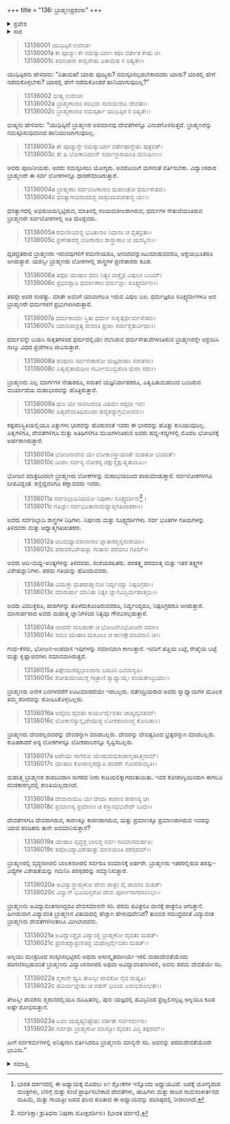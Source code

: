 +++
title = "136: ಬ್ರಾಹ್ಮಣಪ್ರಶಂಸಾ"
+++

<details><summary>ಪ್ರವೇಶ</summary>


।।   ಓಂ ಓಂ ನಮೋ ನಾರಾಯಣಾಯ।।   ಶ್ರೀ ವೇದವ್ಯಾಸಾಯ ನಮಃ ।।

ಶ್ರೀ ಕೃಷ್ಣದ್ವೈಪಾಯನ ವೇದವ್ಯಾಸ ವಿರಚಿತ  

**ಶ್ರೀ ಮಹಾಭಾರತ**

**ಅನುಶಾಸನ ಪರ್ವ**

**ದಾನಧರ್ಮ ಪರ್ವ**

**ಅಧ್ಯಾಯ 136[^1]**


</details>

<details><summary>ಸಾರ</summary>

ಭೀಷ್ಮನು ಬ್ರಾಹ್ಮಣರನ್ನು ಪ್ರಶಂಸಿಸಿ ಅವರೇ ನಮಸ್ಕರಿಸಲ್ಪಡಬೇಕಾದವರು ಎಂದುದು (1-23).


</details>



> 13136001 ಯುಧಿಷ್ಠಿರ ಉವಾಚ।  
13136001a ಕೇ ಪೂಜ್ಯಾಃ ಕೇ ನಮಸ್ಕಾರ್ಯಾಃ ಕಥಂ ವರ್ತೇತ ಕೇಷು ಚ।  
13136001c ಕಿಮಾಚಾರಃ ಕೀದೃಶೇಷು ಪಿತಾಮಹ ನ ರಿಷ್ಯತೇ।।

ಯುಧಿಷ್ಠಿರನು ಹೇಳಿದನು: “ಪಿತಾಮಹ! ಯಾರು ಪೂಜ್ಯರು? ನಮಸ್ಕರಿಸಲ್ಪಡಬೇಕಾದವರು ಯಾರು? ಯಾರಲ್ಲಿ ಹೇಗೆ ನಡೆದುಕೊಳ್ಳಬೇಕು? ಯಾರಲ್ಲಿ ಹೇಗೆ ನಡೆದುಕೊಂಡರೆ ಹಾನಿಯಾಗುವುದಿಲ್ಲ?”

> 13136002 ಭೀಷ್ಮ ಉವಾಚ।  
13136002a ಬ್ರಾಹ್ಮಣಾನಾಂ ಪರಿಭವಃ ಸಾದಯೇದಪಿ ದೇವತಾಃ।  
13136002c ಬ್ರಾಹ್ಮಣಾನಾಂ ನಮಸ್ಕರ್ತಾ ಯುಧಿಷ್ಠಿರ ನ ರಿಷ್ಯತೇ।।

ಭೀಷ್ಮನು ಹೇಳಿದನು: “ಯುಧಿಷ್ಠಿರ! ಬ್ರಾಹ್ಮಣರ ಅಪಮಾನವು ದೇವತೆಗಳನ್ನೂ ವಿನಾಶಗೊಳಿಸುತ್ತದೆ. ಬ್ರಾಹ್ಮಣರನ್ನು ನಮಸ್ಕರಿಸುವುದರಿಂದ ಹಾನಿಯುಂಟಾಗುವುದಿಲ್ಲ.

> 13136003a ತೇ ಪೂಜ್ಯಾಸ್ತೇ ನಮಸ್ಕಾರ್ಯಾ ವರ್ತೇಥಾಸ್ತೇಷು ಪುತ್ರವತ್।  
13136003c ತೇ ಹಿ ಲೋಕಾನಿಮಾನ್ ಸರ್ವಾನ್ಧಾರಯಂತಿ ಮನೀಷಿಣಃ।।

ಅವರು ಪೂಜನೀಯರು. ಅವರು ನಮಸ್ಕರಿಸಲು ಯೋಗ್ಯರು. ಅವರೊಂದಿಗೆ ಮಗನಂತೆ ವರ್ತಿಸಬೇಕು. ವಿದ್ವಾಂಸರಾದ ಬ್ರಾಹ್ಮಣರೇ ಈ ಸರ್ವ ಲೋಕಗಳನ್ನೂ ಧಾರಣೆಮಾಡಿರುತ್ತಾರೆ.

> 13136004a ಬ್ರಾಹ್ಮಣಾಃ ಸರ್ವಲೋಕಾನಾಂ ಮಹಾಂತೋ ಧರ್ಮಸೇತವಃ।  
13136004c ಧನತ್ಯಾಗಾಭಿರಾಮಾಶ್ಚ ವಾಕ್ಸಂಯಮರತಾಶ್ಚ ಯೇ।।

ಧನತ್ಯಾಗದಲ್ಲಿ ಅಭಿರುಚಿಯನ್ನಿಟ್ಟಿರುವ, ಮಾತಿನಲ್ಲಿ ಸಂಯಮಶೀಲರಾಗಿರುವ, ಧರ್ಮಗಳ ಸೇತುವೆಯಂತಿರುವ ಬ್ರಾಹ್ಮಣರೇ ಸರ್ವಲೋಕಗಳಲ್ಲಿ ಅತಿ ದೊಡ್ಡವರು.

> 13136005a ರಮಣೀಯಾಶ್ಚ ಭೂತಾನಾಂ ನಿಧಾನಂ ಚ ಧೃತವ್ರತಾಃ।  
13136005c ಪ್ರಣೇತಾರಶ್ಚ ಲೋಕಾನಾಂ ಶಾಸ್ತ್ರಾಣಾಂ ಚ ಯಶಸ್ವಿನಃ।।

ಧೃಡವ್ರತರಾದ ಬ್ರಾಹ್ಮಣರು ಇರುವವುಗಳಿಗೆ ರಮಣೀಯರೂ, ಆನಂದವನ್ನುಂಟುಮಾಡುವವರೂ, ಆಶ್ರಯಭೂತರೂ ಅಗಿರುತ್ತಾರೆ. ಯಶಸ್ವೀ ಬ್ರಾಹ್ಮಣರು ಲೋಕಗಳಲ್ಲಿ ಶಾಸ್ತ್ರಗಳ ಪ್ರಣೀತಾರರು ಕೂಡ.

> 13136006a ತಪೋ ಯೇಷಾಂ ಧನಂ ನಿತ್ಯಂ ವಾಕ್ಚೈವ ವಿಪುಲಂ ಬಲಮ್।  
13136006c ಪ್ರಭವಶ್ಚಾಪಿ ಧರ್ಮಾಣಾಂ ಧರ್ಮಜ್ಞಾಃ ಸೂಕ್ಷ್ಮದರ್ಶಿನಃ।।

ತಪಸ್ಸೇ ಅವರ ಸಂಪತ್ತು. ಮಾತೇ ಅವರಿಗೆ ಯಾವಾಗಲೂ ಇರುವ ವಿಪುಲ ಬಲ. ಧರ್ಮಜ್ಞರೂ ಸೂಕ್ಷ್ಮದರ್ಶಿಗಳೂ ಆದ ಬ್ರಾಹ್ಮಣರೇ ಧರ್ಮಗಳಿಗೆ ಪ್ರಭುಗಳಾಗಿರುತ್ತಾರೆ.

> 13136007a ಧರ್ಮಕಾಮಾಃ ಸ್ಥಿತಾ ಧರ್ಮೇ ಸುಕೃತೈರ್ಧರ್ಮಸೇತವಃ।  
13136007c ಯಾನುಪಾಶ್ರಿತ್ಯ ಜೀವಂತಿ ಪ್ರಜಾಃ ಸರ್ವಾಶ್ಚತುರ್ವಿಧಾಃ।।

ಧರ್ಮವನ್ನೇ ಬಯಸಿ ಸುಕೃತಗಳಿಂದ ಧರ್ಮದಲ್ಲಿಯೇ ನೆಲೆಸಿರುವ ಧರ್ಮಸೇತುವೆಗಳಂತಿರುವ ಬ್ರಾಹ್ಮಣರನ್ನೇ ಆಶ್ರಯಿಸಿ ನಾಲ್ಕು ವಿಧದ ಪ್ರಜೆಗಳೂ ಜೀವಿಸುತ್ತಾರೆ.

> 13136008a ಪಂಥಾನಃ ಸರ್ವನೇತಾರೋ ಯಜ್ಞವಾಹಾಃ ಸನಾತನಾಃ।  
13136008c ಪಿತೃಪೈತಾಮಹೀಂ ಗುರ್ವೀಮುದ್ವಹಂತಿ ಧುರಂ ಸದಾ।।

ಬ್ರಾಹ್ಮಣರು ಎಲ್ಲ ಮಾರ್ಗಗಳ ನೇತಾರರೂ, ಸನಾತನ ಯಜ್ಞನಿರ್ವಾಹಕರೂ, ಪಿತೃಪಿತಾಮಹರಿಂದ ಬಂದಿರುವ ಮರ್ಯಾದೆಯ ಮಹಾಭಾರವನ್ನು ಹೊತ್ತಿರುತ್ತಾರೆ.

> 13136009a ಧುರಿ ಯೇ ನಾವಸೀದಂತಿ ವಿಷಮೇ ಸದ್ಗವಾ ಇವ।  
13136009c ಪಿತೃದೇವಾತಿಥಿಮುಖಾ ಹವ್ಯಕವ್ಯಾಗ್ರಭೋಜಿನಃ।।

ಕಷ್ಟಪರಿಸ್ಥಿತಿಯಲ್ಲಿಯೂ ಎತ್ತುಗಳು ಭಾರವನ್ನು ಹೊರುವಂತೆ ಇವರು ಈ ಭಾರವನ್ನು ಹೊತ್ತು ಕುಸಿಯುವುದಿಲ್ಲ. ಪಿತೃಗಳಿಗೂ, ದೇವತೆಗಳಿಗೂ ಮತ್ತು ಅತಿಥಿಗಳಿಗೂ ಮುಖಗಳಂತಿರುವ ಅವರು ಹವ್ಯ-ಕವ್ಯಗಳಲ್ಲಿ ಮೊದಲ ಭೋಜನಕ್ಕೆ ಅರ್ಹರಾಗಿರುತ್ತಾರೆ.

> 13136010a ಭೋಜನಾದೇವ ಯೇ ಲೋಕಾಂಸ್ತ್ರಾಯಂತೇ ಮಹತೋ ಭಯಾತ್।  
13136010c ದೀಪಾಃ ಸರ್ವಸ್ಯ ಲೋಕಸ್ಯ ಚಕ್ಷುಶ್ಚಕ್ಷುಷ್ಮತಾಮಪಿ।।

ಭೋಜನ ಮಾತ್ರದಿಂದಲೇ ಬ್ರಾಹ್ಮಣರು ಲೋಕಗಳನ್ನು ಮಹಾಭಯದಿಂದ ಪಾರುಮಾಡುತ್ತಾರೆ. ಸರ್ವಲೋಕಗಳಿಗೂ ದೀಪವಿದ್ದಂತೆ. ಕಣ್ಣಿದ್ದವರಿಗೂ ಕಣ್ಣಾದವರು ಇವರು.

> 13136011a ಸರ್ವಶಿಲ್ಪಾದಿನಿಧಯೋ ನಿಪುಣಾಃ ಸೂಕ್ಷ್ಮದರ್ಶಿನಃ[^2]।  
13136011c ಗತಿಜ್ಞಾಃ ಸರ್ವಭೂತಾನಾಮಧ್ಯಾತ್ಮಗತಿಚಿಂತಕಾಃ।।

ಅವರು ಸರ್ವಶಿಲ್ಪಾದಿ ಶಾಸ್ತ್ರಗಳ ನಿಧಿಗಳು. ನಿಪುಣರು ಮತ್ತು ಸೂಕ್ಷ್ಮದರ್ಶಿಗಳು. ಸರ್ವ ಭೂತಗಳ ಗತಿಯಗಳನ್ನು ತಿಳಿದವರು ಮತ್ತು ಆಧ್ಯಾತ್ಮಗತಿಚಿಂತಕರು.

> 13136012a ಆದಿಮಧ್ಯಾವಸಾನಾನಾಂ ಜ್ಞಾತಾರಶ್ಚಿನ್ನಸಂಶಯಾಃ।  
13136012c ಪರಾವರವಿಶೇಷಜ್ಞಾ ಗಂತಾರಃ ಪರಮಾಂ ಗತಿಮ್।।

ಅವರು ಆದಿ-ಮಧ್ಯ-ಅಂತ್ಯಗಳನ್ನು ತಿಳಿದವರು. ಸಂಶಯರಹಿತರು. ಪರತತ್ತ್ವ ಪರಮಾತ್ಮ ಮತ್ತು ಇತರ ತತ್ತ್ವಗಳ ವಿಶೇಷಜ್ಞಾನಿಗಳು. ಪರಮ ಗತಿಯನ್ನು ಹೊಂದುವವರು.

> 13136013a ವಿಮುಕ್ತಾ ಧುತಪಾಪ್ಮಾನೋ ನಿರ್ದ್ವಂದ್ವಾ ನಿಷ್ಪರಿಗ್ರಹಾಃ।  
13136013c ಮಾನಾರ್ಹಾ ಮಾನಿತಾ ನಿತ್ಯಂ ಜ್ಞಾನವಿದ್ಭಿರ್ಮಹಾತ್ಮಭಿಃ।।

ಅವರು ವಿಮುಕ್ತರೂ, ಪಾಪಗಳನ್ನು ತೊಳೆದುಕೊಂಡಿರುವವರೂ, ನಿರ್ದ್ವಂದ್ವರೂ, ನಿಷ್ಪರಿಗ್ರಹರೂ ಆಗಿರುತ್ತಾರೆ. ಮಾನಾರ್ಹರಾದ ಅವರು ಮಹಾತ್ಮ ಜ್ಞಾನಿಗಳಿಂದ ನಿತ್ಯವೂ ಗೌರವಿಸಲ್ಪಡುತ್ತಾರೆ.

> 13136014a ಚಂದನೇ ಮಲಪಂಕೇ ಚ ಭೋಜನೇಽಭೋಜನೇ ಸಮಾಃ।  
13136014c ಸಮಂ ಯೇಷಾಂ ದುಕೂಲಂ ಚ ಶಾಣಕ್ಷೌಮಾಜಿನಾನಿ ಚ।।

ಗಂಧ-ಕೆಸರು, ಭೋಜನ-ಉಪವಾಸ ಇವುಗಳನ್ನು ಸಮಾನವಾಗಿ ಕಾಣುತ್ತಾರೆ. ಇವರಿಗೆ ಹತ್ತಿಯ ಬಟ್ಟೆ, ರೇಷ್ಮೆಯ ಬಟ್ಟೆ ಮತ್ತು ಕೃಷ್ಣಾಜಿನಗಳು ಸಮಾನವಾಗಿರುತ್ತವೆ.

> 13136015a ತಿಷ್ಠೇಯುರಪ್ಯಭುಂಜಾನಾ ಬಹೂನಿ ದಿವಸಾನ್ಯಪಿ।  
13136015c ಶೋಷಯೇಯುಶ್ಚ ಗಾತ್ರಾಣಿ ಸ್ವಾಧ್ಯಾಯೈಃ ಸಂಯತೇಂದ್ರಿಯಾಃ।।

ಬ್ರಾಹ್ಮಣರು ಅನೇಕ ದಿನಗಳವರೆಗೆ ಊಟಮಾಡದೆಯೇ ಇರಬಲ್ಲರು. ಜಿತೇಂದ್ರಿಯರಾದ ಅವರು ಸ್ವಾಧ್ಯಾಯಗಳ ಮೂಲಕ ತಮ್ಮ ಶರೀರವನ್ನು ಶೋಷಿಸಿಕೊಳ್ಳಬಲ್ಲರು.

> 13136016a ಅದೈವಂ ದೈವತಂ ಕುರ್ಯುರ್ದೈವತಂ ಚಾಪ್ಯದೈವತಮ್।  
13136016c ಲೋಕಾನನ್ಯಾನ್ಸೃಜೇಯುಶ್ಚ ಲೋಕಪಾಲಾಂಶ್ಚ ಕೋಪಿತಾಃ।।

ಬ್ರಾಹ್ಮಣರು ದೇವರಲ್ಲದವರನ್ನು ದೇವರನ್ನಾಗಿ ಮಾಡಬಲ್ಲರು. ದೇವರನ್ನು ದೇವತ್ವದಿಂದ ಭ್ರಷ್ಟರನ್ನಾಗಿ ಮಾಡಬಲ್ಲರು. ಕುಪಿತರಾದರೆ ಅನ್ಯ ಲೋಕಗಳನ್ನೂ ಲೋಕಪಾಲರನ್ನೂ ಸೃಷ್ಟಿಸಬಲ್ಲರು.

> 13136017a ಅಪೇಯಃ ಸಾಗರೋ ಯೇಷಾಮಭಿಶಾಪಾನ್ಮಹಾತ್ಮನಾಮ್।  
13136017c ಯೇಷಾಂ ಕೋಪಾಗ್ನಿರದ್ಯಾಪಿ ದಂಡಕೇ ನೋಪಶಾಮ್ಯತಿ।।

ಮಹಾತ್ಮ ಬ್ರಾಹ್ಮಣರ ಶಾಪದಿಂದಾಗಿ ಸಾಗರದ ನೀರು ಕುಡಿಯಲಿಕ್ಕಾಗದಂತಾಯಿತು. ಇವರ ಕೋಪಾಗ್ನಿಯಿಂದಾಗಿ ಈಗಲೂ ದಂಡಕಾರಣ್ಯದಲ್ಲಿ ಶಾಂತಿಯಿಲ್ಲದಾಗಿದೆ.

> 13136018a ದೇವಾನಾಮಪಿ ಯೇ ದೇವಾಃ ಕಾರಣಂ ಕಾರಣಸ್ಯ ಚ।  
13136018c ಪ್ರಮಾಣಸ್ಯ ಪ್ರಮಾಣಂ ಚ ಕಸ್ತಾನಭಿಭವೇದ್ ಬುಧಃ।।

ದೇವತೆಗಳಿಗೂ ದೇವರಾಗಿರುವ, ಕಾರಣಕ್ಕೂ ಕಾರಣರಾಗಿರುವ, ಮತ್ತು ಪ್ರಮಾಣಕ್ಕೂ ಪ್ರಮಾಣರಾಗಿರುವ ಇವರನ್ನು ಯಾವ ಪಂಡಿತನು ತಾನೇ ಅವಮಾನಿಸುತ್ತಾನೆ?

> 13136019a ಯೇಷಾಂ ವೃದ್ಧಶ್ಚ ಬಾಲಶ್ಚ ಸರ್ವಃ ಸಂಮಾನಮರ್ಹತಿ।  
13136019c ತಪೋವಿದ್ಯಾವಿಶೇಷಾತ್ತು ಮಾನಯಂತಿ ಪರಸ್ಪರಮ್।।

ಬ್ರಾಹ್ಮಣರಲ್ಲಿ ವೃದ್ಧನಾಗಿರಲಿ ಬಾಲಕನಾಗಿರಲಿ ಸರ್ವರೂ ಸಂಮಾನಕ್ಕೆ ಅರ್ಹರೇ. ಬ್ರಾಹ್ಮಣರು ಇತರರಲ್ಲಿರುವ ತಪಸ್ಸು-ವಿದ್ಯೆಗಳ ವಿಶೇಷತೆಯನ್ನು ಗಮನಿಸಿ ಪರಸ್ಪರರನ್ನು ಸಮ್ಮಾನಿಸುತ್ತಾರೆ.

> 13136020a ಅವಿದ್ವಾನ್ಬ್ರಾಹ್ಮಣೋ ದೇವಃ ಪಾತ್ರಂ ವೈ ಪಾವನಂ ಮಹತ್।  
13136020c ವಿದ್ವಾನ್ ಭೂಯಸ್ತರೋ ದೇವಃ ಪೂರ್ಣಸಾಗರಸಂನಿಭಃ।।

ಬ್ರಾಹ್ಮಣನು ಅವಿದ್ಯಾವಂತನಾಗಿದ್ದರೂ ದೇವಸಮಾನನೇ ಸರಿ. ಪರಮ ಪವಿತ್ರನೂ ದಾನಕ್ಕೆ ಪಾತ್ರನೂ ಆಗುತ್ತಾನೆ. ಹೀಗಿರುವಾಗ ವಿದ್ಯಾವಂತ ಬ್ರಾಹ್ಮಣನ ವಿಷಯದಲ್ಲಿ ಹೆಚ್ಚಾಗಿ ಹೇಳುವುದೇನಿದೆ? ತುಂಬಿದ ಸಮುದ್ರದಂತೆ ವಿದ್ಯಾವಂತ ಬ್ರಾಹ್ಮಣನು ದೇವತೆಗಳಿಗಿಂತಲೂ ಮಿಗಿಲಾದವನು.

> 13136021a ಅವಿದ್ವಾಂಶ್ಚೈವ ವಿದ್ವಾಂಶ್ಚ ಬ್ರಾಹ್ಮಣೋ ದೈವತಂ ಮಹತ್।  
13136021c ಪ್ರಣೀತಶ್ಚಾಪ್ರಣೀತಶ್ಚ ಯಥಾಗ್ನಿರ್ದೈವತಂ ಮಹತ್।।

ಅಗ್ನಿಯು ಮಂತ್ರದಿಂದ ಸಂಸ್ಕರಿಸಲ್ಪಟ್ಟಿರಲಿ ಅಥವಾ ಅಸಂಸ್ಕೃತವಾಗಿಯೇ ಇರಲಿ ಮಹಾದೇವತೆಯೆಂದು ಪರಿಗಣಿಸಲ್ಪಡುವಂತೆ ಬ್ರಾಹ್ಮಣನು ವಿದ್ವಾಂಸನಾಗಿರಲಿ ಅಥವಾ ಅವಿದ್ಯಾವಂತನಾಗಿರಲಿ, ಅವನು ಪರಮ ದೇವತೆಯೇ ಸರಿ.

> 13136022a ಶ್ಮಶಾನೇ ಹ್ಯಪಿ ತೇಜಸ್ವೀ ಪಾವಕೋ ನೈವ ದುಷ್ಯತಿ।  
13136022c ಹವಿರ್ಯಜ್ಞೇಷು ಚ ವಹನ್ ಭೂಯ ಏವಾಭಿಶೋಭತೇ।।

ತೇಜಸ್ವೀ ಪಾವಕನು ಶ್ಮಶಾನದಲ್ಲಿಯೂ ದೂಷಿತನಲ್ಲ. ಪುನಃ ಯಜ್ಞದಲ್ಲಿ ಹವಿಸ್ಸಿನಿಂದ ಪ್ರಜ್ವಲಿಸಲ್ಪಟ್ಟ ಅಗ್ನಿಯೂ ಕೂಡ ಅಷ್ಟೇ ಶೋಭಿಸುತ್ತಾನೆ.

> 13136023a ಏವಂ ಯದ್ಯಪ್ಯನಿಷ್ಟೇಷು ವರ್ತತೇ ಸರ್ವಕರ್ಮಸು।  
13136023c ಸರ್ವಥಾ ಬ್ರಾಹ್ಮಣೋ ಮಾನ್ಯೋ ದೈವತಂ ವಿದ್ಧಿ ತತ್ಪರಮ್।।

ಹೀಗೆ ಸರ್ವಕರ್ಮಗಳಲ್ಲಿ ಅನಿಷ್ಟನಾಗಿ ವರ್ತಿಸಿದರೂ ಬ್ರಾಹ್ಮಣನು ಮಾನ್ಯನೇ ಸರಿ. ಅವನನ್ನು ಪರಮದೇವತೆಯೆಂದೇ ಭಾವಿಸು.”


<details><summary>ಸಮಾಪ್ತಿ</summary>

ಇತಿ ಶ್ರೀಮಹಾಭಾರತೇ ಅನುಶಾಸನ ಪರ್ವಣಿ ದಾನಧರ್ಮ ಪರ್ವಣಿ ಬ್ರಾಹ್ಮಣಪ್ರಶಂಸಾಯಾಂ ಷಟ್ತ್ರಿಂಶತ್ಯಧಿಕಶತತಮೋಽಧ್ಯಾಯಃ।।  
ಇದು ಶ್ರೀಮಹಾಭಾರತದಲ್ಲಿ ಅನುಶಾಸನ ಪರ್ವದಲ್ಲಿ ದಾನಧರ್ಮ ಪರ್ವದಲ್ಲಿ ಬ್ರಾಹ್ಮಣಪ್ರಶಂಸಾ ಎನ್ನುವ ನೂರಾಮೂವತ್ತಾರನೇ ಅಧ್ಯಾಯವು.



</details>

[^1]: ಭಾರತ ದರ್ಶನದಲ್ಲಿ ಈ ಅಧ್ಯಾಯಕ್ಕೆ ಮೊದಲು ೮೧ ಶ್ಲೋಕಗಳ ಇನ್ನೊಂದು ಅಧ್ಯಾಯವಿದೆ. ಜಪಕ್ಕೆ ಯೋಗ್ಯವಾದ ಮಂತ್ರಗಳು, ಬೆಳಿಗ್ಗೆ ಮತ್ತು ಸಂಜೆ ಪ್ರಾರ್ಥಿಸಬೇಕಾದ ದೇವತೆಗಳು, ಋಷಿಗಳು ಮತ್ತು ರಾಜರ ನಾಮಸಂಕೀರ್ತನದ ಮಹಿಮೆ, ಮತ್ತು ಗಾಯತ್ರೀ ಜಪದ ಫಲದ ಕುರಿತಾದ ಈ ಅಧ್ಯಾಯವನ್ನು ಪರಿಶಿಷ್ಠದಲ್ಲಿ ನೀಡಲಾಗಿದೆ.

[^2]: ಸರ್ವಶಿಕ್ಷಾಃ ಶ್ರುತಿಧನಾ ನಿಪುಣಾ ಮೋಕ್ಷದರ್ಶಿನಃ।   (ಭಾರತ ದರ್ಶನ).



